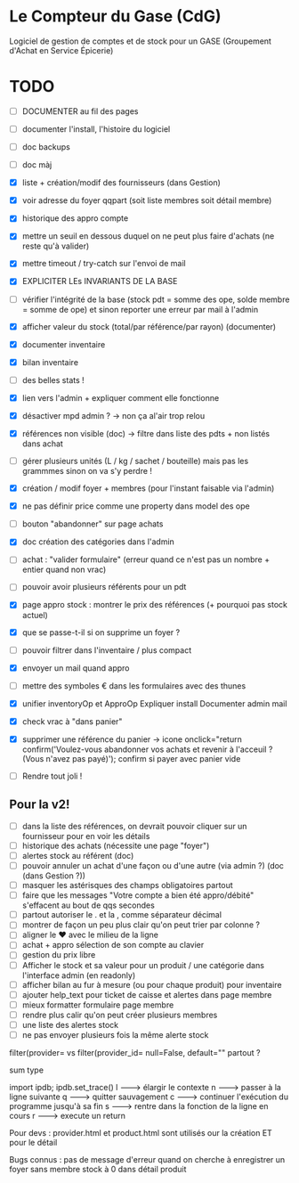 # Le Compteur du Gase (CdG)
Logiciel de gestion de comptes et de stock pour un GASE (Groupement d'Achat en Service Épicerie)

# TODO
- [ ] DOCUMENTER au fil des pages
- [ ] documenter l'install, l'histoire du logiciel
- [ ] doc backups
- [ ] doc màj
- [x] liste + création/modif des fournisseurs (dans Gestion)
- [x] voir adresse du foyer qqpart (soit liste membres soit détail membre)
- [x] historique des appro compte
- [x] mettre un seuil en dessous duquel on ne peut plus faire d'achats (ne reste qu'à valider)
- [x] mettre timeout / try-catch sur l'envoi de mail
- [x] EXPLICITER LEs INVARIANTS DE LA BASE
- [ ] vérifier l'intégrité de la base (stock pdt = somme des ope, solde membre = somme de ope) et sinon reporter une erreur par mail à l'admin
- [x] afficher valeur du stock (total/par référence/par rayon) (documenter)
- [x] documenter inventaire
- [x] bilan inventaire
- [ ] des belles stats !
- [x] lien vers l'admin + expliquer comment elle fonctionne
- [x] désactiver mpd admin ? -> non ça al'air trop relou
- [x] références non visible (doc) -> filtre dans liste des pdts + non listés dans achat
- [ ] gérer plusieurs unités (L / kg / sachet / bouteille) mais pas les grammmes sinon on va s'y perdre !
- [x] création / modif foyer + membres (pour l'instant faisable via l'admin)
- [x] ne pas définir price comme une property dans model des ope
- [ ] bouton "abandonner" sur page achats
- [x] doc création des catégories dans l'admin
- [ ] achat : "valider formulaire" (erreur quand ce n'est pas un nombre + entier quand non vrac)
- [ ] pouvoir avoir plusieurs référents pour un pdt
- [x] page appro stock : montrer le prix des références (+ pourquoi pas stock actuel)
- [x] que se passe-t-il si on supprime un foyer ?
- [ ] pouvoir filtrer dans l'inventaire / plus compact
- [x] envoyer un mail quand appro
- [ ] mettre des symboles € dans les formulaires avec des thunes
- [x] unifier inventoryOp et ApproOp
Expliquer install
Documenter admin mail
- [x] check vrac à "dans panier"
- [x] supprimer une référence du panier -> icone
onclick="return confirm('Voulez-vous abandonner vos achats et revenir à l'acceuil ? (Vous n'avez pas payé)');
confirm si payer avec panier vide

- [ ] Rendre tout joli !

## Pour la v2!
- [ ] dans la liste des références, on devrait pouvoir cliquer sur un fournisseur pour en voir les détails
- [ ] historique des achats (nécessite une page "foyer")
- [ ] alertes stock au référent (doc)
- [ ] pouvoir annuler un achat d'une façon ou d'une autre (via admin ?) (doc (dans Gestion ?))
- [ ] masquer les astérisques des champs obligatoires partout
- [ ] faire que les messages "Votre compte a bien été appro/débité" s'effacent au bout de qqs secondes
- [ ] partout autoriser le . et la , comme séparateur décimal
- [ ] montrer de façon un peu plus clair qu'on peut trier par colonne ?
- [ ] aligner le ♥ avec le milieu de la ligne
- [ ] achat + appro sélection de son compte au clavier
- [ ] gestion du prix libre
- [ ] Afficher le stock et sa valeur pour un produit / une catégorie dans l'interface admin (en readonly)
- [ ] afficher bilan au fur à mesure (ou pour chaque produit) pour inventaire
- [ ] ajouter help_text pour ticket de caisse et alertes dans page membre
- [ ] mieux formatter formulaire page membre
- [ ] rendre plus calir qu'on peut créer plusieurs membres
- [ ] une liste des alertes stock
- [ ] ne pas envoyer plusieurs fois la même alerte stock
  
filter(provider= vs filter(provider_id=
null=False, default="" partout ?

sum type


import ipdb; ipdb.set_trace()
l  ---> élargir le contexte
n  ---> passer à la ligne suivante
q  ---> quitter sauvagement
c  ---> continuer l'exécution du programme jusqu'à sa fin
s  ---> rentre dans la fonction de la ligne en cours
r  ---> execute un return



Pour devs :
provider.html et product.html sont utilisés our la création ET pour le détail


Bugs connus :
pas de message d'erreur quand on cherche à enregistrer un foyer sans membre
stock à 0 dans détail produit
